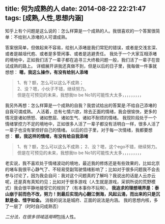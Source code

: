title: 何为成熟的人
date: 2014-08-22 22:21:47
tags: [成熟,人性,思想内涵]
---
知乎上有个问题是这么说的：怎么样算是一个成熟的人。我很喜欢的一个答案很简单：不给别人添堵的人可谓成熟。

答案很简单，但做起来不容易，给别人添堵是我们常犯的错误，或者是交浅言深、或者是越俎代庖、或者是多管闲事、或者是逃避责任。
我处于一个大家互相添堵的境地中，正如我们活了一辈子都在追寻三大终极问题一般，我们活了一辈子在尝试成熟的路上。
详细展开讲我还真做不到，但是以后的日子里，我每做一件事就想想：
**嗯，我这么操作，有没有给别人添堵**    
>1、有？额，怎么可以这么不成熟；                                               
>2、没？嗯，小伙子不错，继续努力。        
	但是在可预见的未来，我想我to be No1的可能性大太多，，，，，，，，，

我另外再想：怎么样算是一个成熟的自我？我尝试给出的答案是:不给自己添堵的自我可谓成熟。
人活着，总有七情六欲，除去正面的情绪，我会很愉快，更多的情况是诸如愤怒、诸如憋屈、诸如生气、诸如不耐烦的情绪。
我现阶段处于一个情绪掌控力不足的境地中，正如很多人活了一辈子都没有活明白一样，很多人活了一辈子也没有掌控好自己的情绪。
以后的日子里，对于每一次情绪，我都要想想：
**额，我这样的情绪，有没有给自我添堵**            
>1、有？额，怎么可以这么不成熟；
>2、没？嗯，这个ego不错，继续努力。
    但是在可预见的未来，我想我to be No1的可能性大太多，，，，，，，，，
								

								
老实说，我不喜欢处于情绪波动的境地，最近我的修炼还是有些效果的，比如北京的堵车我很平心静气了、不轻易受副驾驶情绪影响了；比如对于很多问题我不会去参与讨论了，因为我会自问：我对这个问题真的了解吗？我说出的话是人云亦云呢，还是真有真知灼见；比如对于很多游戏（人生就是游戏，采铜所说的荒野模式）我会很平静地接受它的规则了（有本事你不玩啊）。
**我追求的理想境界是：泰山崩于前而色不改，努力！到最后实现内心翻江倒海，风起云涌，而出来的只是沉默是金、惜字如金。**
消极的说法是城府、正面的说法是内涵。
我的思想内核，多了一层了（时时自问成熟否）

*二分法，在很多领域适用啊*包括人性。